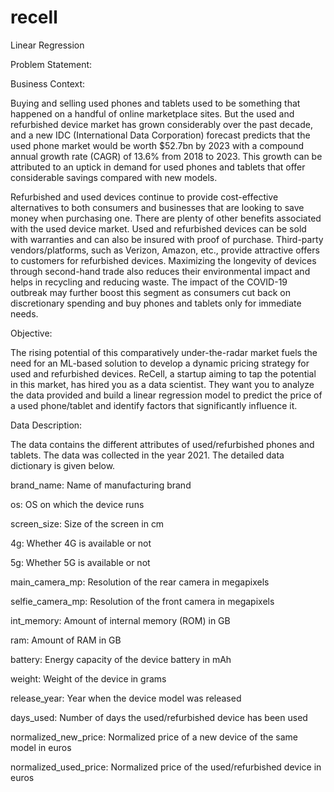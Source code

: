 # recell
Linear Regression

Problem Statement:

Business Context:

Buying and selling used phones and tablets used to be something that happened on a handful of online marketplace sites. But the used and refurbished device market has grown considerably over the past decade, and a new IDC (International Data Corporation) forecast predicts that the used phone market would be worth $52.7bn by 2023 with a compound annual growth rate (CAGR) of 13.6% from 2018 to 2023. This growth can be attributed to an uptick in demand for used phones and tablets that offer considerable savings compared with new models.

Refurbished and used devices continue to provide cost-effective alternatives to both consumers and businesses that are looking to save money when purchasing one. There are plenty of other benefits associated with the used device market. Used and refurbished devices can be sold with warranties and can also be insured with proof of purchase. Third-party vendors/platforms, such as Verizon, Amazon, etc., provide attractive offers to customers for refurbished devices. Maximizing the longevity of devices through second-hand trade also reduces their environmental impact and helps in recycling and reducing waste. The impact of the COVID-19 outbreak may further boost this segment as consumers cut back on discretionary spending and buy phones and tablets only for immediate needs.

Objective:

The rising potential of this comparatively under-the-radar market fuels the need for an ML-based solution to develop a dynamic pricing strategy for used and refurbished devices. ReCell, a startup aiming to tap the potential in this market, has hired you as a data scientist. They want you to analyze the data provided and build a linear regression model to predict the price of a used phone/tablet and identify factors that significantly influence it.

Data Description:

The data contains the different attributes of used/refurbished phones and tablets. The data was collected in the year 2021. The detailed data dictionary is given below.

brand_name: Name of manufacturing brand

os: OS on which the device runs

screen_size: Size of the screen in cm

4g: Whether 4G is available or not

5g: Whether 5G is available or not

main_camera_mp: Resolution of the rear camera in megapixels

selfie_camera_mp: Resolution of the front camera in megapixels

int_memory: Amount of internal memory (ROM) in GB

ram: Amount of RAM in GB

battery: Energy capacity of the device battery in mAh

weight: Weight of the device in grams

release_year: Year when the device model was released

days_used: Number of days the used/refurbished device has been used

normalized_new_price: Normalized price of a new device of the same model in euros

normalized_used_price: Normalized price of the used/refurbished device in euros
